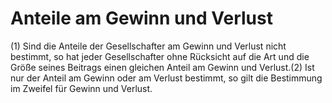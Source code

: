# Anteile am Gewinn und Verlust

(1) Sind die Anteile der Gesellschafter am Gewinn und Verlust nicht bestimmt, so hat jeder Gesellschafter ohne Rücksicht auf die Art und die Größe seines Beitrags einen gleichen Anteil am Gewinn und Verlust.(2) Ist nur der Anteil am Gewinn oder am Verlust bestimmt, so gilt die Bestimmung im Zweifel für Gewinn und Verlust. 

